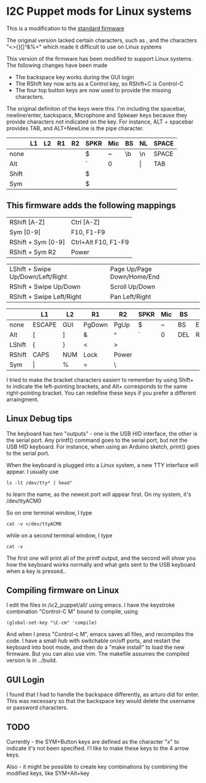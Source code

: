 # I2C Puppet mods for Linux systems


This is a modification to the <a href="https:README.md" target="_blank">standard firmware</a>

The original version lacked certain characters, such as  <ESCAPE>, and the characters "<>{}[]^&%=\"
which made it difficult to use on Linux systems


This version of the firmware has been modified to support Linux systems.
The following changes have been made
- The backspace key works during the GUI login
- The RShift key now acts as a Control key, so RShift+C is Control-C
- The four top button keys are now used to provide the missing characters.

The original definiton of the keys were this. I'm including the
spacebar, newline/enter, backspace, Microphone and Spkeaer keys
because they provide characters not indicated on the key. For
instance, ALT + spacebar provides TAB, and ALT+NewLine is the pipe character.


|      | L1    | L2    |    R1 |    R2 | SPKR | Mic| BS | NL |  SPACE  |
| ------|-------|-------|-------|-------|------|----|---|----|---------|
| none  |       |       |       |       |  $   |  ~ | \b| \n | SPACE   |
| Alt   |       |       |       |       |  \`  |  0 |   | \| |  TAB    |
| Shift |       |       |       |       |  $   |    |   |    |         |
| Sym   |       |       |       |       |  $   |    |   |    |         |



This firmware adds the following mappings
-----------------------------------------

|                    |                     |
|--------------------|---------------------|
| RShift       [A-Z] | Ctrl [A-Z]          |
| Sym          [0-9] | F10, F1-F9          |
| RShift + Sym [0-9] | Ctrl+Alt F10, F1-F9 |
| RShift + Sym R2    | Power               |

|                                   |                            |
|-----------------------------------|----------------------------|
| LShift + Swipe Up/Down/Left/Right | Page Up/Page Down/Home/End |
| RShift + Swipe Up/Down            | Scroll Up/Down             |
| RShift + Swipe Left/Right         | Pan Left/Right             |

|        | L1     | L2  | R1          | R2         | SPKR | Mic | BS  | NL     | SPACE |
|--------|--------|-----|-------------|------------|------|-----|-----|--------|-------|
| none   | ESCAPE | GUI | PgDown      | PgUp       |  $   |  ~  | BS  | ENTER  | SPACE |
| Alt    |  [     |  ]  | &           | ^          |  \`  |  0  | DEL | RETURN | TAB   |
| LShift |  {     |  }  | <           | >          |      |     |     |        |       |
| RShift | CAPS   | NUM | Lock        | Power      |      |     |     |        |       |
| Sym    |  \|    |  %  | =           | \\         |      |     |     |        |       |
											  
											  
I tried to make the bracket characters easierr to remember by using
Shift+ to indicate the left-pointing brackets, and Alt+ corresponds to
the same right-pointing bracket. You can redefine these keys if you
prefer a different arraingment.

## Linux Debug tips

The keyboard has two "outputs" - one is the USB HID interface, the
other is the serial port.  Any printf() command goes to the serial
port, but not the USB HID keyboard. For instance, when using an
Arduino sketch, print() goes to the serial port.

When the keyboard is plugged into a Linux system, a new TTY interface
will appear. I usually use

	ls -lt /dev/tty* | head"

to learn the name, as the newest port will appear first. On my system,
it's /dev/ttyACM0

So on one terminal window, I type

    cat -v </dev/ttyACM0

while on a second terminal window, I type

    cat -v

The first one will print all of the printf output, and the second will
show you how the keyboard works normally and what gets sent to the USB
keyboard when a key is pressed..

## Compiling firmware on Linux

I edit the files in <GIT>/ic2_puppet/all/ using emacs.
I have the keystroke combination
"Control-C M" bound to compile, using

    (global-set-key "\C-cm" 'compile)

And when I press "Control-c M", emacs saves all files, and recompiles the
code. I have a small hub with switchable on/off ports, and restart the
keyboard into boot mode, and then do a "make install" to load the new
firmware. But you can also use vim. The makefile assumes the compiled version is in ../build.

## GUI Login

I found that I had to handle the backspace differently, as arturo did
for enter. This was necessary so that the backspace key would delete
the username or password characters.

## TODO

Currently - the SYM+Button keys are defined as the character "x" to indicate it's not been specified.
I'l like to make these keys to the 4 arrow keys.

Also - it might be possible to create key combinations by combining the modified keys, like SYM+Alt+key
